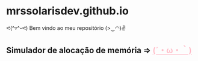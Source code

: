 # mrssolarisdev.github.io
ᕙ(^▿^-ᕙ) Bem vindo ao meu repositório (>‿◠)✌

## Simulador de alocação de memória => <a href="https://mrssolarisdev.github.io/facul/SO/memaloc_sim.html" style="color:pink;" >(´・ω・｀)</a>
